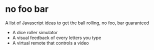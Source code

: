 # no foo bar
A list of Javascript ideas to get the ball rolling, no foo, bar guaranteed

- A dice roller simulator
- A visual feedback of every letters you type
- A virtual remote that controls a video
